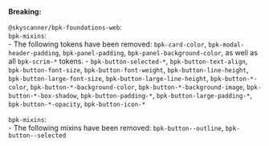 **Breaking:**

`@skyscanner/bpk-foundations-web`: </br>
`bpk-mixins`: </br>
    - The following tokens have been removed:
    `bpk-card-color`, `bpk-modal-header-padding`, `bpk-panel-padding`, `bpk-panel-background-color`, as well as all `bpk-scrim-*` tokens.
    - `bpk-button-selected-*`, `bpk-button-text-align`, `bpk-button-font-size`, `bpk-button-font-weight`, `bpk-button-line-height`, `bpk-button-large-font-size`, `bpk-button-large-line-height`, `bpk-button-*-color`, `bpk-button-*-background-color`, `bpk-button-*-background-image`, `bpk-button-*-box-shadow`, `bpk-button-padding-*`, `bpk-button-large-padding-*`, `bpk-button-*-opacity`, `bpk-button-icon-*`

`bpk-mixins`: </br>
    - The following mixins have been removed:
    `bpk-button--outline`, `bpk-button--selected`